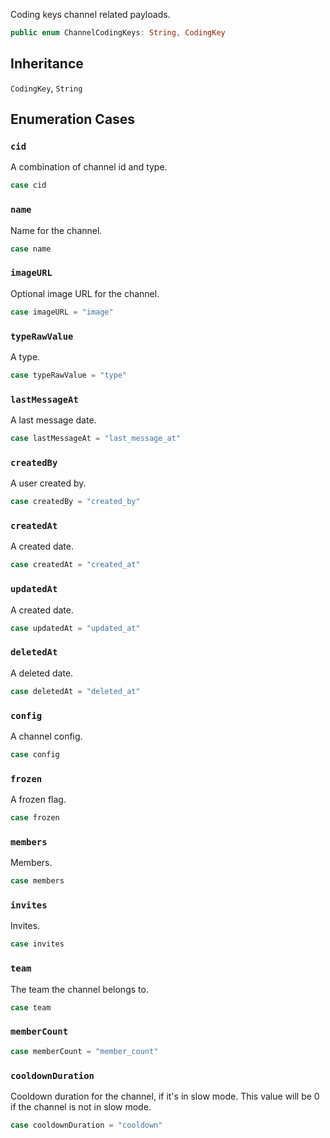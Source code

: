 
Coding keys channel related payloads.

``` swift
public enum ChannelCodingKeys: String, CodingKey 
```

## Inheritance

`CodingKey`, `String`

## Enumeration Cases

### `cid`

A combination of channel id and type.

``` swift
case cid
```

### `name`

Name for the channel.

``` swift
case name
```

### `imageURL`

Optional image URL for the channel.

``` swift
case imageURL = "image"
```

### `typeRawValue`

A type.

``` swift
case typeRawValue = "type"
```

### `lastMessageAt`

A last message date.

``` swift
case lastMessageAt = "last_message_at"
```

### `createdBy`

A user created by.

``` swift
case createdBy = "created_by"
```

### `createdAt`

A created date.

``` swift
case createdAt = "created_at"
```

### `updatedAt`

A created date.

``` swift
case updatedAt = "updated_at"
```

### `deletedAt`

A deleted date.

``` swift
case deletedAt = "deleted_at"
```

### `config`

A channel config.

``` swift
case config
```

### `frozen`

A frozen flag.

``` swift
case frozen
```

### `members`

Members.

``` swift
case members
```

### `invites`

Invites.

``` swift
case invites
```

### `team`

The team the channel belongs to.

``` swift
case team
```

### `memberCount`

``` swift
case memberCount = "member_count"
```

### `cooldownDuration`

Cooldown duration for the channel, if it's in slow mode.
This value will be 0 if the channel is not in slow mode.

``` swift
case cooldownDuration = "cooldown"
```
